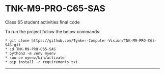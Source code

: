 # TNK-M9-PRO-C65-SAS

Class 65 student activities final code

To run the project follow the below commands:

```
* git clone https://github.com/Tynker-Computer-Vision/TNK-M9-PRO-C65-SAS.git
* cd TNK-M9-PRO-C65-SAS
* python3 -m venv myenv
* source myenv/bin/activate
* pip install -r requirements.txt
```

---
